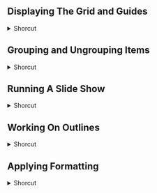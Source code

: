 ## Displaying The Grid and Guides
<details>
           <summary>Shorcut</summary>

Shortcut | Description
------------ | -------------
Alt + F9 | Toggle the display of guides | 
Ctrl + G | Display the Grid and Guides dialog box | 
Shift + F9 | Toggle the display of the grid | 

</details>

## Grouping and Ungrouping Items
<details>
           <summary>Shorcut</summary>

Shortcut | Description
------------ | -------------
Ctrl + Shift + G | Group the selected objects | 
Ctrl + Shift + H | Ungroup the selected group | 

</details>

## Running A Slide Show
<details>
           <summary>Shorcut</summary>

Shortcut | Description
------------ | -------------
Alt + F7 | Find the next spelling error | 
B | Slide Show: Black screen show/hide | 
Ctrl + Enter | Insert a new slide | 
Ctrl + A | Slide Show: Mouse pointer to arrow | 
Ctrl + B | Bold | 
Ctrl + C | Copy | 
Ctrl + D | Duplicate the selected slide | 
Ctrl + F | Find | 
Ctrl + F2 | Toggle Print Preview | 
Ctrl + F4 | Close | 
Ctrl + F6 | Next window | 
Ctrl + H | Slide Show: Hide pointer and button temporarily | 
Ctrl + I | Italics | 
Ctrl + L | Slide Show: Hide pointer and button always | 
Ctrl + M | Insert a new slide | 
Ctrl + N | New slide | 
Ctrl + O | Open | 
Ctrl + P | Print | 
Ctrl + S | Display the all slides dialog box.or Save | 
Ctrl + Shift + F6 | Switch to the previous presentation window | 
Ctrl + Shift + Tab or Ctrl + P | Switch to the previous tab in a dialog box | 
Ctrl + T | Display the Windows taskbar | 
Ctrl + Tab or Ctrl + Page Down | Switch to the next tab in a dialog box | 
Ctrl + U | Hide the pointer arrow for 15 seconds | 
Ctrl + V | Paste | 
Ctrl + W | Close | 
Ctrl + Y | Repeat/Redo | 
Ctrl + Z | Undo | 
E | Slide Show: Erase annotations | 
Enter, Spacebar, Page Up | Display the previous animation or the previous slide. | 
Esc, Ctrl, Break | End the slide show | 
F1 | Display the Slide Show Help dialog box | 
F10 | Menu bar | 
F5 | Start a slide show | 
F7 | Spelling and Grammar check | 
H | Slide Show: Go to next hidden slide | 
M | Slide Show: Use mouse-click to advance (rehearsing) | 
N | Slide Show: Next slide | 
Num // | Turn character formatting on or of | 
O | Slide Show: Use original timings | 
P | Slide Show: Previous slide | 
S | Slide Show: Stop/restart automatic slide | 
S, + | Stop and restart an automatic slide show | 
Shift + F4 | Repeat Find | 
Shift + F4 | Search for the next instance of the current search term | 
Shift + F5 | Start a slide show from the current slide | 
T | Slide Show: Set new timings while rehearsing | 
W | Slide Show: White screen show/hide | 

</details>

## Working On Outlines
<details>
           <summary>Shorcut</summary>

Shortcut | Description
------------ | -------------
Alt + Shift + + | Expand the headings and text below the selected heading | 
Alt + Shift + - | Collapse the headings and text below the selected heading | 
Alt + Shift + 1 | Show heading level 1 | 
Alt + Shift + A | Toggle the display of all text and headings | 
Alt + Shift + Down Arrow | Move the selected paragraphs down by one displayed item | 
Alt + Shift + Left Arrow | Promote the active paragraph to the next level | 
Alt + Shift + Right Arrow | Demote the active paragraph to the next level | 
Alt + Shift + Up Arrow | Move the selected paragraphs up by one displayed item. | 

</details>

## Applying Formatting
<details>
           <summary>Shorcut</summary>

Shortcut | Description
------------ | -------------
Ctrl + + | Toggle superscript | 
Ctrl + = | Toggle subscript | 
Ctrl + J | Apply justified alignment to the paragraph | 
Ctrl + Shift + < | Decrease the font size in jumps | 
Ctrl + Shift + > | Increase the font size in jumps | 
Ctrl + Shift + C | Copy the formatting of the section | 
Ctrl + Shift + F | Select the font drop-down list on the formatting toolbar | 
Ctrl + Shift + P | Select the font size drop-down list on the formatting toolbar | 
Ctrl + Shift + V | Apply the copied formatting to the section | 
Ctrl + Spacebar | Reset the formatting of the current paragraph or selection | 
Ctrl + T | Display the Font dialog box | 
Shift + F3 | Cycle the case of the section | 
</details>

